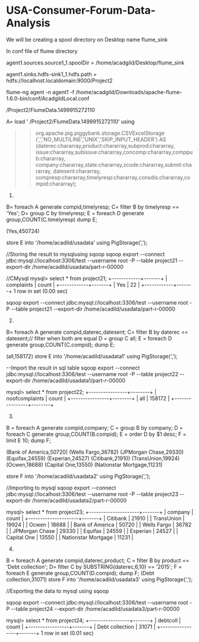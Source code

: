 # USA-Consumer-Forum-Data-Analysis

We will be creating a spool directory on Desktop name flume_sink

In conf file of flume directory

agent1.sources.source1_1.spoolDir = /home/acadgild/Desktop/flume_sink

agent1.sinks.hdfs-sink1_1.hdfs.path = hdfs://localhost.localdomain:9000/Project2


flume-ng agent -n agent1 -f /home/acadgild/Downloads/apache-flume-1.6.0-bin/conf/AcadgildLocal.conf


 /Project2/FlumeData.1499915272110

A= load ' /Project2/FlumeData.1499915272110' using
>> org.apache.pig.piggybank.storage.CSVExcelStorage
>> (',','NO_MULTILINE','UNIX','SKIP_INPUT_HEADER')
>> AS (daterec:chararray,product:chararray,subprod:chararray,
>> issue:chararray,subissue:chararray,concomp:chararray,comppub:chararray,
>> company:chararray,state:chararray,zcode:chararray,submit:chararray,
>> datesent:chararray,
>>compresp:chararray,timelyresp:chararray,consdis:chararray,compid:chararray);

1)
B= foreach A generate compid,timelyresp;
C= filter B by timelyresp == 'Yes';
D= group C by timelyresp;
E = foreach D generate group,COUNT(C.timelyresp)
dump E;

(Yes,450724)

store E into '/home/acadild/usadata' using PigStorage(',');

//Storing the result to mysqlusing sqoop
sqoop export --connect jdbc:mysql://localhost:3306/test --username root -P --table project21 --export-dir /home/acadild/usadata/part-r-00000

//CMysql
mysql> select * from project21;
+------------+-------+
| complaints | count |
+------------+-------+
| Yes        |    22 |
+------------+-------+
1 row in set (0.00 sec)

sqoop export --connect jdbc:mysql://localhost:3306/test --username root -P --table project21 --export-dir /home/acadild/usadata/part-r-00000

2)
 B= foreach A generate compid,daterec,datesent;
C= filter B by daterec == datesent;// filter when both are equal
D = group C all;
E = foreach D generate group,COUNT(C.compid);
dump E;

(all,158172)
store E into '/home/acadild/usadata1' using PigStorage(',');

--Import the result in sql table
sqoop export --connect jdbc:mysql://localhost:3306/test --username root -P --table project22 --export-dir /home/acadild/usadata1/part-r-00000


mysql> select * from project22;
+----------------+--------+
| noofcomplaints | count  |
+----------------+--------+
| all            | 158172 |
+----------------+--------+



3)
 B = foreach A generate compid,company;
C = group B by company;
D = foreach C generate group,COUNT(B.compid);
E = order D by $1 desc;
F = limit E 10;
dump F;

(Bank of America,50720)
(Wells Fargo,36782)
(JPMorgan Chase,29330)
(Equifax,24559)
(Experian,24527)
(Citibank,21910)
(TransUnion,19924)
(Ocwen,18688)
(Capital One,13550)
(Nationstar Mortgage,11231)

store F into '/home/acadild/usadata2' using PigStorage(',');

//Importing to mysql
sqoop export --connect jdbc:mysql://localhost:3306/test --username root -P --table project23 --export-dir /home/acadild/usadata2/part-r-00000



mysql> select * from project23;
+---------------------+-------+
| company             | count |
+---------------------+-------+
| Citibank            | 21910 |
| TransUnion          | 19924 |
| Ocwen               | 18688 |
| Bank of America     | 50720 |
| Wells Fargo         | 36782 |
| JPMorgan Chase      | 29330 |
| Equifax             | 24559 |
| Experian            | 24527 |
| Capital One         | 13550 |
| Nationstar Mortgage | 11231 |


4)
B = foreach A generate compid,daterec,product;
C = filter B by product == 'Debt collection';
D= filter C by SUBSTRING(daterec,6,10) == '2015';
 F = foreach E generate group,COUNT(D.compid);
dump F;
(Debt collection,31071)
store F into '/home/acadild/usadata3' using PigStorage(',');

//Exporting the data to mysql using sqoop

 sqoop export --connect jdbc:mysql://localhost:3306/test --username root -P --table project24 --export-dir /home/acadild/usadata3/part-r-00000

mysql> select * from project24;
+-----------------+-------+
| debtcoll        | count |
+-----------------+-------+
| Debt collection | 31071 |
+-----------------+-------+
1 row in set (0.01 sec)
